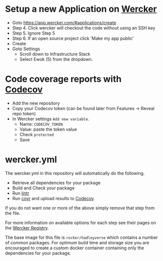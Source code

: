 # Setup a new Application on [Wercker](https://app.wercker.com/)

- Goto https://app.wercker.com/#applications/create
- Step 4. Click wercker will checkout the code without using an SSH key
- Step 5. Ignore Step 5
- Step 6. If an open source project click 'Make my app public'
- Create
- Goto Settings
  - Scroll down to Infrastructure Stack
  - Select Ewok (5) from the dropdown.

# Code coverage reports with [Codecov](https://codecov.io)

- Add the new repository
- Copy your Codecov token (can be found later from Features -> Reveal repo token)
- In Wercker settings `Add new variable`.
  - Name: `CODECOV_TOKEN`
  - Value: paste the token value
  - Check `protected`
  - Save

# wercker.yml

The wercker.yml in this repository will automatically do the following.

- Retrieve all dependencies for your package
- Build and Check your package
- Run [lintr](https://github.com/jimhester/lintr)
- Run [covr](https://github.com/jimhester/covr) and upload results to [Codecov](https://codecov.io).

If you do not want one or more of the above simply remove that step from the file.

For more information on available options for each step see their pages on the
[Wercker Registry](https://app.wercker.com/#search/steps/jimhester).

The base image for this file is `rocker/hadleyverse` which contains a number of
common packages.  For optimum build time and storage size you are encouraged to
create a custom docker container containing only the dependencies for your
package.
